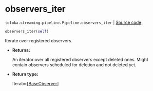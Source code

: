 # observers_iter
`toloka.streaming.pipeline.Pipeline.observers_iter` | [Source code](https://github.com/Toloka/toloka-kit/blob/v1.1.4/src/streaming/pipeline.py#L210)

```python
observers_iter(self)
```

Iterate over registered observers.


* **Returns:**

  An iterator over all registered observers except deleted ones.
Might contain observers scheduled for deletion and not deleted yet.

* **Return type:**

  Iterator\[[BaseObserver](toloka.streaming.observer.BaseObserver.md)\]

